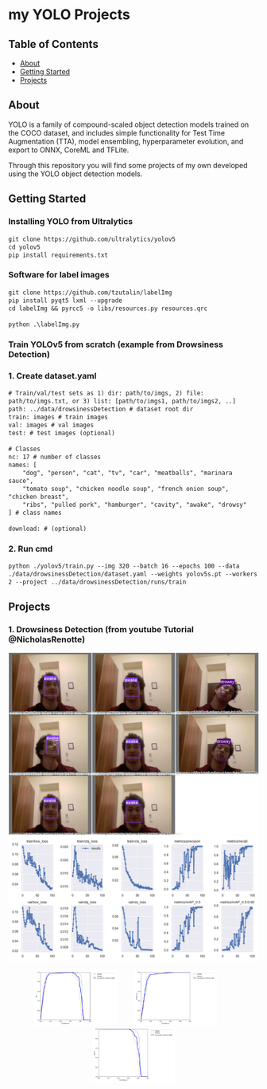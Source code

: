 # my YOLO Projects

## Table of Contents

- [About](#about)
- [Getting Started](#getting_started)
- [Projects](#projects)

## About <a name = "about"></a>

YOLO is a family of compound-scaled object detection models trained on the COCO dataset, and includes simple functionality for Test Time Augmentation (TTA), model ensembling, hyperparameter evolution, and export to ONNX, CoreML and TFLite.

Through this repository you will find some projects of my own developed using the YOLO object detection models.

## Getting Started <a name = "getting_started"></a>

### Installing YOLO from Ultralytics

```
git clone https://github.com/ultralytics/yolov5
cd yolov5
pip install requirements.txt
```

### Software for label images

```
git clone https://github.com/tzutalin/labelImg
pip install pyqt5 lxml --upgrade
cd labelImg && pyrcc5 -o libs/resources.py resources.qrc

python .\labelImg.py
```

### Train YOLOv5 from scratch (example from Drowsiness Detection)

### 1. Create dataset.yaml

```
# Train/val/test sets as 1) dir: path/to/imgs, 2) file: path/to/imgs.txt, or 3) list: [path/to/imgs1, path/to/imgs2, ..]
path: ../data/drowsinessDetection # dataset root dir
train: images # train images
val: images # val images
test: # test images (optional)

# Classes
nc: 17 # number of classes
names: [
    "dog", "person", "cat", "tv", "car", "meatballs", "marinara sauce",
    "tomato soup", "chicken noodle soup", "french onion soup", "chicken breast",
    "ribs", "pulled pork", "hamburger", "cavity", "awake", "drowsy"
] # class names

download: # (optional)
```

### 2. Run cmd

```
python ./yolov5/train.py --img 320 --batch 16 --epochs 100 --data ./data/drowsinessDetection/dataset.yaml --weights yolov5s.pt --workers 2 --project ../data/drowsinessDetection/runs/train
```

<!--

A step by step series of examples that tell you how to get a development env running.

Say what the step will be

```
Give the example
```

And repeat

```
until finished
```

End with an example of getting some data out of the system or using it for a little demo.

-->

## Projects <a name = "projects"></a>

### 1. Drowsiness Detection (from youtube Tutorial @NicholasRenotte)

![batch](utils\drowsinessDetection\val_batch1_labels.jpg)
![results](utils\drowsinessDetection\results.png)

<p align="center">
  <img alt="Light" src="utils\drowsinessDetection\F1_curve.png" width="33%">
&nbsp; &nbsp; &nbsp; &nbsp;
  <img alt="Dark" src="utils\drowsinessDetection\P_curve.png" width="33%">
&nbsp; &nbsp; &nbsp; &nbsp;
  <img alt="Dark" src="utils\drowsinessDetection\R_curve.png" width="33%">
</p>